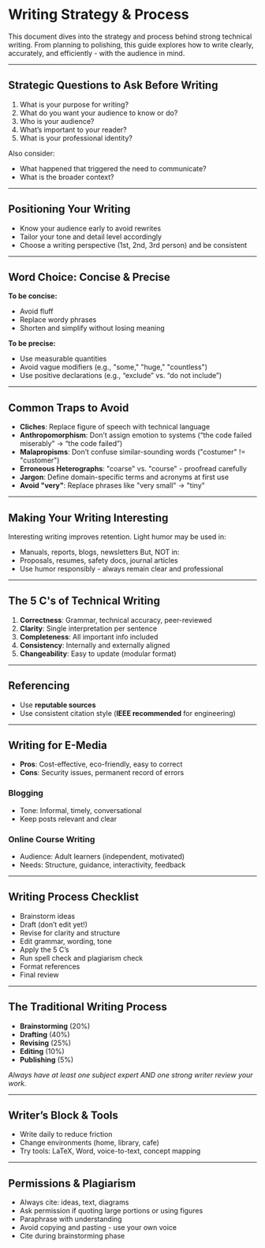 # Writing Strategy & Process

This document dives into the strategy and process behind strong technical writing. From planning to polishing, 
this guide explores how to write clearly, accurately, and efficiently - with the audience in mind.

---

## Strategic Questions to Ask Before Writing
1. What is your purpose for writing?
2. What do you want your audience to know or do?
3. Who is your audience?
4. What’s important to your reader?
5. What is your professional identity?

Also consider:
- What happened that triggered the need to communicate?
- What is the broader context?

---

## Positioning Your Writing
- Know your audience early to avoid rewrites
- Tailor your tone and detail level accordingly
- Choose a writing perspective (1st, 2nd, 3rd person) and be consistent

---

## Word Choice: Concise & Precise
**To be concise:**
- Avoid fluff
- Replace wordy phrases
- Shorten and simplify without losing meaning

**To be precise:**
- Use measurable quantities
- Avoid vague modifiers (e.g., "some," "huge," "countless")
- Use positive declarations (e.g., “exclude” vs. “do not include”)

---

## Common Traps to Avoid
- **Cliches**: Replace figure of speech with technical language
- **Anthropomorphism**: Don’t assign emotion to systems (“the code failed miserably” -> “the code failed”)
- **Malapropisms**: Don’t confuse similar-sounding words ("costumer" != "customer")
- **Erroneous Heterographs**: "coarse" vs. "course" - proofread carefully
- **Jargon**: Define domain-specific terms and acronyms at first use
- **Avoid "very"**: Replace phrases like "very small" -> "tiny"

---

## Making Your Writing Interesting
Interesting writing improves retention. Light humor may be used in:
- Manuals, reports, blogs, newsletters
But, NOT in:
- Proposals, resumes, safety docs, journal articles
- Use humor responsibly - always remain clear and professional

---

## The 5 C's of Technical Writing
1. **Correctness**: Grammar, technical accuracy, peer-reviewed
2. **Clarity**: Single interpretation per sentence
3. **Completeness**: All important info included
4. **Consistency**: Internally and externally aligned
5. **Changeability**: Easy to update (modular format)

---

## Referencing
- Use **reputable sources**
- Use consistent citation style (**IEEE recommended** for engineering)

---

## Writing for E-Media
- **Pros**: Cost-effective, eco-friendly, easy to correct
- **Cons**: Security issues, permanent record of errors

### Blogging
- Tone: Informal, timely, conversational
- Keep posts relevant and clear

### Online Course Writing
- Audience: Adult learners (independent, motivated)
- Needs: Structure, guidance, interactivity, feedback

---

## Writing Process Checklist
- Brainstorm ideas
- Draft (don’t edit yet!)
- Revise for clarity and structure
- Edit grammar, wording, tone
- Apply the 5 C’s
- Run spell check and plagiarism check
- Format references
- Final review

---

## The Traditional Writing Process
- **Brainstorming** (20%)
- **Drafting** (40%)
- **Revising** (25%)
- **Editing** (10%)
- **Publishing** (5%)

_Always have at least one subject expert AND one strong writer review your work._

---

## Writer’s Block & Tools
- Write daily to reduce friction
- Change environments (home, library, cafe)
- Try tools: LaTeX, Word, voice-to-text, concept mapping

---

## Permissions & Plagiarism
- Always cite: ideas, text, diagrams
- Ask permission if quoting large portions or using figures
- Paraphrase with understanding
- Avoid copying and pasting - use your own voice
- Cite during brainstorming phase
